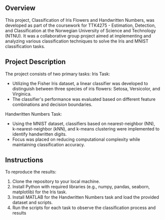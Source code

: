 ## Overview
This project, Classification of Iris Flowers and Handwritten Numbers, was developed as part of the coursework for TTK4275 - Estimation, Detection, and Classification at the Norwegian University of Science and Technology (NTNU). It was a collaborative group project aimed at implementing and analyzing various classification techniques to solve the Iris and MNIST classification tasks.

## Project Description
The project consists of two primary tasks:
Iris Task:
- Utilizing the Fisher Iris dataset, a linear classifier was developed to distinguish between three species of iris flowers: Setosa, Versicolor, and Virginica.
- The classifier's performance was evaluated based on different feature combinations and decision boundaries.

Handwritten Numbers Task:
- Using the MNIST dataset, classifiers based on nearest-neighbor (NN), k-nearest-neighbor (kNN), and k-means clustering were implemented to identify handwritten digits.
- Focus was placed on reducing computational complexity while maintaining classification accuracy.

## Instructions
To reproduce the results:
1) Clone the repository to your local machine.
2) Install Python with required libraries (e.g., numpy, pandas, seaborn, matplotlib) for the Iris task.
3) Install MATLAB for the Handwritten Numbers task and load the provided dataset and scripts.
4) Run the scripts for each task to observe the classification process and results
